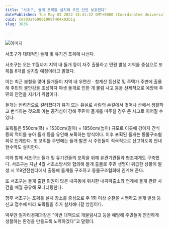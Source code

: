 ```yaml
---
title: "서초구, 들개 포획틀 설치해 주민 안전 보호한다"
datePublished: Tue May 03 2022 14:41:22 GMT+0000 (Coordinated Universal Time)
cuid: cm703at69001909l404x92biq
slug: 3836

---
```



![이미지](https://cdn.hashnode.com/res/hashnode/image/upload/v1739254627974/3972296f-cc99-4737-ba45-27e656038080.jpeg)

서초구가 대대적인 들개 및 유기견 포획에 나선다.

서초구는 오는 11월까지 지역 내 들개 등이 자주 출몰하고 민원 발생 지역을 중심으로 포획틀 8개를 설치할 예정이라고 밝혔다.

이는 최근 봄철을 맞아 들개들이 지역 내 우면산ㆍ청계산 등산로 및 주택가 주변에 출몰해 주민의 불안감을 조성하자 야생 들개로 인한 개 물림 사고 등을 선제적으로 예방해 주민의 안전을 지키기 위함이다.

들개는 반려견으로 길러졌다가 유기 또는 유실로 사람의 손길에서 벗어나 산에서 생활하고 번식하는 것으로 이는 공격성이 강해 주민이 들개를 마주칠 경우 큰 사고로 이어질 수 있다.

포획틀은 550cm(폭) × 1530cm(길이) × 1850cm(높이) 규모로 이곳에 강아지 간식 등의 먹이를 놓아 들개 등을 유인해 포획하는 방식이다. 이후 포획된 들개는 동물구조협회로 인계한다. 또 포획틀 주변에는 들개 발견 시 주민들이 적극적으로 신고하도록 안내 현수막도 설치한다.

이와 함께 서초구는 들개 및 유기견들의 포획을 위해 유관기관들과 협조체계도 구축했다. 서초구는 지난 4월 서초소방서와 협의해 들개 출몰로 주민 생명이 위급한 상황이 발생 시 119안전센터에서 출동해 들개를 구조하고 동물구조협회에 인계해 준다.

또 서초구는 들개 출현 민원이 많은 내곡동에 위치한 내곡파출소와 연계해 들개 관련 사건을 매월 공유해 모니터링한다.

향후 서초구는 포획틀 설치 장소를 중심으로 주 1회 이상 순찰을 시행하고 들개 발생 등 신고 접수에 따라 포획틀을 추가 설치해나갈 방침이다.

박우만 일자리경제과장은 "이번 대책으로 개물림사고 등을 예방해 주민들이 안전하게 생활하는 환경을 만들도록 노력하겠다"고 말했다.